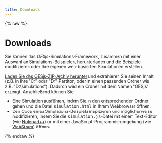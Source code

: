 ```yaml
---
title: Downloads
---
```

{% raw %}
<div id="between-head-and-foot">
  <main>
	<h1 id="page-title">Downloads</h1>
<p>Sie können das <i>OESjs</i>-Simulations-Framework, zusammen mit einer Auswahl an Simulations-Beispielen, herunterladen und die Beispiele modifizieren oder Ihre eigenen web-basierten Simulationen erstellen.</p>

<p><a href="OESjs-1.3e.zip">Laden Sie das OESjs-ZIP-Archiv herunter</a> und extrahieren Sie seinen Inhalt (z.B. in Ihre "C:" oder "D:"-Partiton, oder in einen passenden Ordner wie z.B. "D:\simulations"). Dadurch wird ein Ordner mit dem Namen "OESjs" erzeugt. Anschließend können Sie</p>

<ul><li>Eine Simulation ausführen, indem Sie in den entsprechenden Ordner gehen und die Datei <kbd>simulation.html</kbd> in Ihrem Webbrowser öffnen.</li>
	<li>Den Code eines Simulations-Beispiels inspizieren und möglicherweise modifizieren, indem Sie die <kbd>simulation.js</kbd>-Datei mit einem Text-Editor (wie <a href="https://notepad-plus-plus.org/download/">Notepad++</a>) or mit einer JavaScript-Programmierumgebung (wie <a href="https://www.jetbrains.com/webstorm/">WebStorm</a>) öffnen.</li>
</ul>
  </main>
  </div>
  {% endraw %}